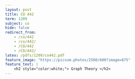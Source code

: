 ```yaml
---
layout: post
title: CO 442
term: 1209
subject: co
hide: false
redirect_from:
    - /co/442
    - /co/442/
    - /CO/442
    - /CO/442/
latex: /pdfs/1209/co442.pdf
feature_image: "https://picsum.photos/2560/600?image=875"
feature_text: |
    <h2 style="color:white;"> Graph Theory </h2>
---
```




